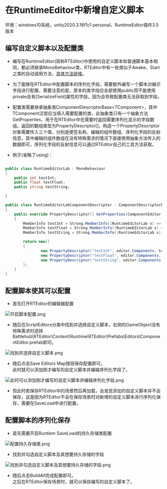# 在RuntimeEditor中新增自定义脚本

环境：windows10系统，unity2020.3.18f1c1 personal，RuntimeEditor插件3.5版本

## 编写自定义脚本以及配置类  

* 编写在RuntimeEditor(简称RTEditor)中使用的自定义脚本和普通脚本基本相同，都必须继承MonoBehaviour类，RTEditor中有一些类似于Awake、Start之类的自动调用方法，[具体方法链接](https://rteditor.battlehub.net/manual/infrastructure.html#event-methods)。  

* 为了能够在RTEditor中配置脚本的序列化字段，需要额外编写一个脚本对展示字段进行配置，需要注意的是，原本的类字段应全部使用public而不能使用private且有[SerializeField]属性的字段，因为会导致配置类无法获取到字段。   

* 配置类需要继承抽象类ComponentDescriptorBase\<TComponent\>，其中TComponent泛型应当填入需要配置的类，此抽象类只有一个抽象方法GetProperties，用于在RTEditor中在需要时返回需要序列化显示的字段数组。返回的数组类型为PropertyDescriptor[]，构造一个PropertyDescriptor对象需要传入三个值，分别是便签名称、编辑的组件数组、序列化字段的反射信息，其中编辑的组件数组在没有特殊需求的情况下直接使用抽象方法传入的数据即可，序列化字段的反射信息可以通过RTEditor自己的工具方法获取。  

* 例子(省略了using)：
``` C# 

public class RuntimeEditorLab : MonoBehaviour
{
    public int testInt;
    public float testFloat;
    public string testString;

}

public class RuntimeEditorLabComponentDescriptor : ComponentDescriptorBase<RuntimeEditorLab>
{
    public override PropertyDescriptor[] GetProperties(ComponentEditor editor, object converter)
    {
        MemberInfo testInt = Strong.MemberInfo((RuntimeEditorLab x) => x.testInt);
        MemberInfo testFloat = Strong.MemberInfo((RuntimeEditorLab x) => x.testFloat);
        MemberInfo testString = Strong.MemberInfo((RuntimeEditorLab x) => x.testString);

        return new[]
        {
                new PropertyDescriptor("testInt", editor.Components, testInt),
                new PropertyDescriptor("testFloat", editor.Components, testFloat),
                new PropertyDescriptor("testString", editor.Components, testString),
        };
    }
}
```  

## 配置脚本使其可以配置

* 首先打开RTEditor的编辑器配置  

![开启脚本配置.png](https://s2.loli.net/2022/02/11/dYNVxavrotsMC4P.png)  

* 随后在ScriptEditors分类中找到并选择自定义脚本，右侧的GameObject没有特殊需求时选择Battlehub\RTEditor\Content\Runtime\RTEditor\Prefabs\Editors\ComponentEditor.prefab即可。

![找到并选择自定义脚本.png](https://s2.loli.net/2022/02/11/ju9cFbTpnihNkWf.png)

* 随后点击Save Editors Map按钮保存配置即可。  
此时就可以添加刚才编写的自定义脚本并编辑序列化字段了。

![此时可以添加刚才编写的自定义脚本并编辑序列化字段.png](https://s2.loli.net/2022/02/11/W9POsS6pq7HJgzj.png)  

* 但此时若保存RTEditor中的场景然后再加载，会发现添加的自定义脚本并不会保存，这是因为RTEditor不会在保存场景时对新增的自定义脚本进行序列化保存，需要在SaveLoad中进行配置。

## 配置脚本的序列化保存  

* 首先需要开启Runtiem SaveLoad的持久存储类配置

![配置持久存储类.png](https://s2.loli.net/2022/02/11/ItEiz8wlQFPjCNd.png)  

* 找到并勾选自定义脚本及其想要持久存储的字段

![找到并勾选自定义脚本及其想要持久存储的字段.png](https://s2.loli.net/2022/02/11/fBSgIMVKp65eAPX.png)  

* 随后点击BuildAll完成配置即可。  
之后在RTEditor保存场景时，就可以保存编写的自定义脚本了。  
